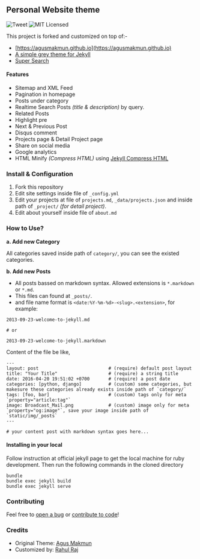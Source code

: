 ## Personal Website theme

![Tweet](https://img.shields.io/twitter/url?style=social&url=https%3A%2F%2Fgithub.com%2Frahulrajpl%2Frahulrajpl.github.io)
![MIT Licensed](https://img.shields.io/github/license/rahulrajpl/rahulrajpl.github.io?style=social)

This project is forked and customized on top of:-

* [https://agusmakmun.github.io](https://agusmakmun.github.io)
* [A simple grey theme for Jekyll](https://github.com/liamsymonds/simplygrey-jekyll)
* [Super Search](https://github.com/chinchang/super-search)

#### Features

* Sitemap and XML Feed
* Pagination in homepage
* Posts under category
* Realtime Search Posts _(title & description)_ by query.
* Related Posts
* Highlight pre
* Next & Previous Post
* Disqus comment
* Projects page & Detail Project page
* Share on social media
* Google analytics
* HTML Minify _(Compress HTML)_ using [Jekyll Compress HTML](https://github.com/penibelst/jekyll-compress-html)


### Install & Configuration

1. Fork this repository
2. Edit site settings inside file of `_config.yml`
3. Edit your projects at file of `projects.md`, `_data/projects.json` and inside path of `_project/` _(for detail project)_.
4. Edit about yourself inside file of `about.md`

### How to Use?

**a. Add new Category**

All categories saved inside path of `category/`, you can see the existed categories.

**b. Add new Posts**

* All posts bassed on markdown syntax. Allowed extensions is `*.markdown` or `*.md`.
* This files can found at `_posts/`.
* and file name format is `<date:%Y-%m-%d>-<slug>.<extension>`, for example:

```
2013-09-23-welcome-to-jekyll.md

# or

2013-09-23-welcome-to-jekyll.markdown
```

Content of the file be like,

```
---
layout: post                          # (require) default post layout
title: "Your Title"                   # (require) a string title
date: 2016-04-20 19:51:02 +0700       # (require) a post date
categories: [python, django]          # (custom) some categories, but makesure these categories already exists inside path of `category/`
tags: [foo, bar]                      # (custom) tags only for meta `property="article:tag"`
image: Broadcast_Mail.png             # (custom) image only for meta `property="og:image"`, save your image inside path of `static/img/_posts`
---

# your content post with markdown syntax goes here...
```


#### Installing in your local

Follow instruction at official jekyll page to get the local machine for ruby development. Then run the following commands in the cloned directory

```
bundle
bundle exec jekyll build
bundle exec jekyll serve
```

### Contributing

Feel free to [open a bug](https://github.com/rahulrajpl/rahulrajpl.github.io/issues) or [contribute to code](https://github.com/rahulrajpl/rahulrajpl.github.io/pulls)!

### Credits

* Original Theme: [Agus Makmun](https://agusmakmun.github.io)
* Customized by: [Rahul Raj](http://randomwalk.in)